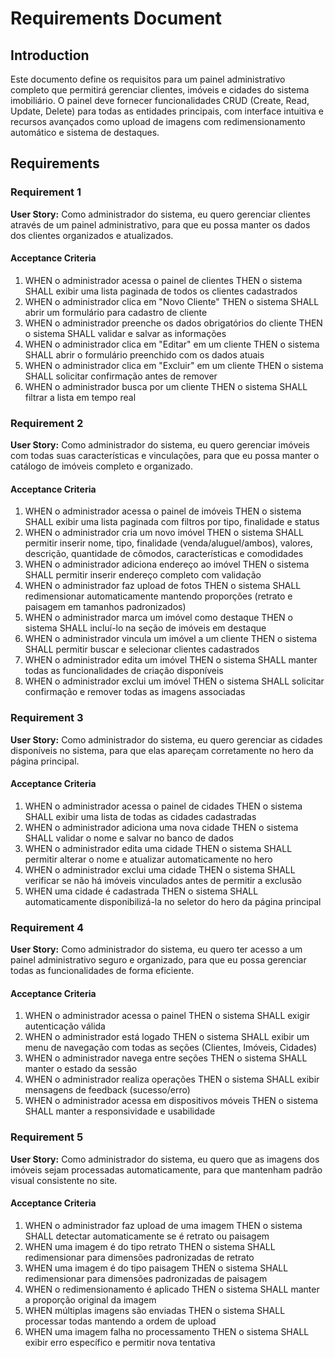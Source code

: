 # Requirements Document

## Introduction

Este documento define os requisitos para um painel administrativo completo que permitirá gerenciar clientes, imóveis e cidades do sistema imobiliário. O painel deve fornecer funcionalidades CRUD (Create, Read, Update, Delete) para todas as entidades principais, com interface intuitiva e recursos avançados como upload de imagens com redimensionamento automático e sistema de destaques.

## Requirements

### Requirement 1

**User Story:** Como administrador do sistema, eu quero gerenciar clientes através de um painel administrativo, para que eu possa manter os dados dos clientes organizados e atualizados.

#### Acceptance Criteria

1. WHEN o administrador acessa o painel de clientes THEN o sistema SHALL exibir uma lista paginada de todos os clientes cadastrados
2. WHEN o administrador clica em "Novo Cliente" THEN o sistema SHALL abrir um formulário para cadastro de cliente
3. WHEN o administrador preenche os dados obrigatórios do cliente THEN o sistema SHALL validar e salvar as informações
4. WHEN o administrador clica em "Editar" em um cliente THEN o sistema SHALL abrir o formulário preenchido com os dados atuais
5. WHEN o administrador clica em "Excluir" em um cliente THEN o sistema SHALL solicitar confirmação antes de remover
6. WHEN o administrador busca por um cliente THEN o sistema SHALL filtrar a lista em tempo real

### Requirement 2

**User Story:** Como administrador do sistema, eu quero gerenciar imóveis com todas suas características e vinculações, para que eu possa manter o catálogo de imóveis completo e organizado.

#### Acceptance Criteria

1. WHEN o administrador acessa o painel de imóveis THEN o sistema SHALL exibir uma lista paginada com filtros por tipo, finalidade e status
2. WHEN o administrador cria um novo imóvel THEN o sistema SHALL permitir inserir nome, tipo, finalidade (venda/aluguel/ambos), valores, descrição, quantidade de cômodos, características e comodidades
3. WHEN o administrador adiciona endereço ao imóvel THEN o sistema SHALL permitir inserir endereço completo com validação
4. WHEN o administrador faz upload de fotos THEN o sistema SHALL redimensionar automaticamente mantendo proporções (retrato e paisagem em tamanhos padronizados)
5. WHEN o administrador marca um imóvel como destaque THEN o sistema SHALL incluí-lo na seção de imóveis em destaque
6. WHEN o administrador vincula um imóvel a um cliente THEN o sistema SHALL permitir buscar e selecionar clientes cadastrados
7. WHEN o administrador edita um imóvel THEN o sistema SHALL manter todas as funcionalidades de criação disponíveis
8. WHEN o administrador exclui um imóvel THEN o sistema SHALL solicitar confirmação e remover todas as imagens associadas

### Requirement 3

**User Story:** Como administrador do sistema, eu quero gerenciar as cidades disponíveis no sistema, para que elas apareçam corretamente no hero da página principal.

#### Acceptance Criteria

1. WHEN o administrador acessa o painel de cidades THEN o sistema SHALL exibir uma lista de todas as cidades cadastradas
2. WHEN o administrador adiciona uma nova cidade THEN o sistema SHALL validar o nome e salvar no banco de dados
3. WHEN o administrador edita uma cidade THEN o sistema SHALL permitir alterar o nome e atualizar automaticamente no hero
4. WHEN o administrador exclui uma cidade THEN o sistema SHALL verificar se não há imóveis vinculados antes de permitir a exclusão
5. WHEN uma cidade é cadastrada THEN o sistema SHALL automaticamente disponibilizá-la no seletor do hero da página principal

### Requirement 4

**User Story:** Como administrador do sistema, eu quero ter acesso a um painel administrativo seguro e organizado, para que eu possa gerenciar todas as funcionalidades de forma eficiente.

#### Acceptance Criteria

1. WHEN o administrador acessa o painel THEN o sistema SHALL exigir autenticação válida
2. WHEN o administrador está logado THEN o sistema SHALL exibir um menu de navegação com todas as seções (Clientes, Imóveis, Cidades)
3. WHEN o administrador navega entre seções THEN o sistema SHALL manter o estado da sessão
4. WHEN o administrador realiza operações THEN o sistema SHALL exibir mensagens de feedback (sucesso/erro)
5. WHEN o administrador acessa em dispositivos móveis THEN o sistema SHALL manter a responsividade e usabilidade

### Requirement 5

**User Story:** Como administrador do sistema, eu quero que as imagens dos imóveis sejam processadas automaticamente, para que mantenham padrão visual consistente no site.

#### Acceptance Criteria

1. WHEN o administrador faz upload de uma imagem THEN o sistema SHALL detectar automaticamente se é retrato ou paisagem
2. WHEN uma imagem é do tipo retrato THEN o sistema SHALL redimensionar para dimensões padronizadas de retrato
3. WHEN uma imagem é do tipo paisagem THEN o sistema SHALL redimensionar para dimensões padronizadas de paisagem
4. WHEN o redimensionamento é aplicado THEN o sistema SHALL manter a proporção original da imagem
5. WHEN múltiplas imagens são enviadas THEN o sistema SHALL processar todas mantendo a ordem de upload
6. WHEN uma imagem falha no processamento THEN o sistema SHALL exibir erro específico e permitir nova tentativa